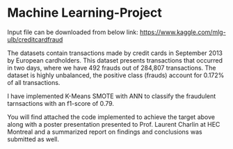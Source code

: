 # Machine Learning-Project
Input file can be downloaded from below link:
https://www.kaggle.com/mlg-ulb/creditcardfraud

The datasets contain transactions made by credit cards in September 2013 by European cardholders. This dataset presents transactions that occurred in two days, where we have 492 frauds out of 284,807 transactions. The dataset is highly unbalanced, the positive class (frauds) account for 0.172% of all transactions.

I have implemented K-Means SMOTE with ANN to classify the fraudulent tarnsactions with an f1-score of 0.79. 

You will find attached the code implemented to achieve the target above along with a poster presentation presented to Prof. Laurent Charlin at HEC Montreal and a summarized report on findings and conclusions was submitted as well.
